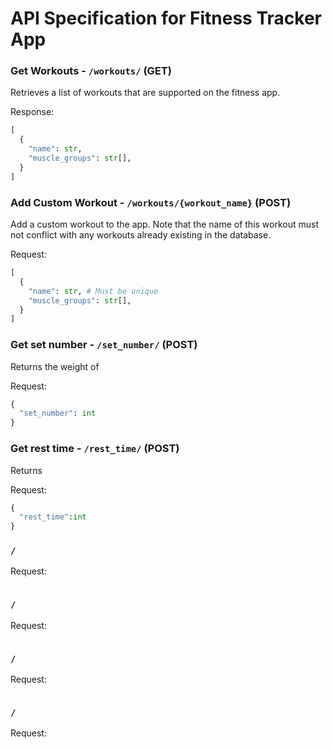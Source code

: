 # API Specification for Fitness Tracker App

### Get Workouts - `/workouts/` (GET)
Retrieves a list of workouts that are supported on the fitness app.

Response:
```python
[
  {
    "name": str,
    "muscle_groups": str[],
  }
]
```

### Add Custom Workout - `/workouts/{workout_name}` (POST)
Add a custom workout to the app. Note that the name of this workout must not conflict with any workouts already existing in the database.

Request:
```python
[
  {
    "name": str, # Must be unique
    "muscle_groups": str[],
  }
]
```

### Get set number - `/set_number/` (POST)
Returns the weight of 

Request:

```python
{
  "set_number": int
}
```

### Get rest time - `/rest_time/` (POST)
Returns 

Request:

```python
{
  "rest_time":int 
}
```

### `/`

Request:

```python

```

### `/`

Request:

```python

```

### `/`

Request:

```python

```

### `/`

Request:

```python

```